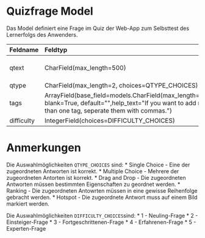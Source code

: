 # Quizfrage Model

Das Model definiert eine Frage im Quiz der Web-App zum Selbsttest des Lernerfolgs des Anwenders.

| Feldname | Feldtyp | Nutzung |
| :--- | :--- | :--- |
| qtext | CharField(max_length=500) | Speichert den Fragetext |
| qtype | CharField(max_length=2, choices=QTYPE_CHOICES) |  |
| tags | ArrayField(base_field=models.CharField(max_length=200), blank=True, default="",help_text="If you want to add more than one tag, seperate them with commas.") |  |
| difficulty | IntegerField(choices=DIFFICULTY_CHOICES) |  |



# Anmerkungen

Die Auswahlmöglichkeiten `QTYPE_CHOICES` sind:
    * Single Choice - Eine der zugeordneten Antworten ist korrekt.
    * Multiple Choice - Mehrere der zugeordneten Antorten ist korrekt.
    * Drag and Drop - Die zugeordneten Antworten müssen bestimmten Eigenschaften zu geordnet werden.
    * Ranking - Die zugeordneten Antowrten müssen in eine gewisse Reihenfolge gebracht werden.
    * Hotspot - Die zugeordnete Antwort muss auf einem Bild markiert werden.

Die Auswahlmöglichkeiten `DIFFICULTY_CHOICES`sind:
    * 1 - Neuling-Frage
    * 2 - Einsteiger-Frage
    * 3 - Fortgeschrittenen-Frage
    * 4 - Erfahrenen-Frage
    * 5 - Experten-Frage
